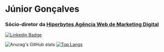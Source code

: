 # Júnior Gonçalves
### Sócio-diretor da [Hiperbytes Agência Web de Marketing Digital](http://hiperbytes.com.br/)

[![Linkedin Badge](https://img.shields.io/badge/-LinkedIn-blue?style=flat-square&logo=Linkedin&logoColor=white&link=https://www.linkedin.com/in/fagnerpsantos/)](https://www.linkedin.com/in/jrgoncalves85/)

![Anurag's GitHub stats](https://github-readme-stats.vercel.app/api?username=jrgoncalves85&hide=issues,contribs&show_icons=true&line_height=25&include_all_commits=true) [![Top Langs](https://github-readme-stats.vercel.app/api/top-langs/?username=jrgoncalves85&hide=javascript&layout=compact)](https://github.com/anuraghazra/github-readme-stats)
